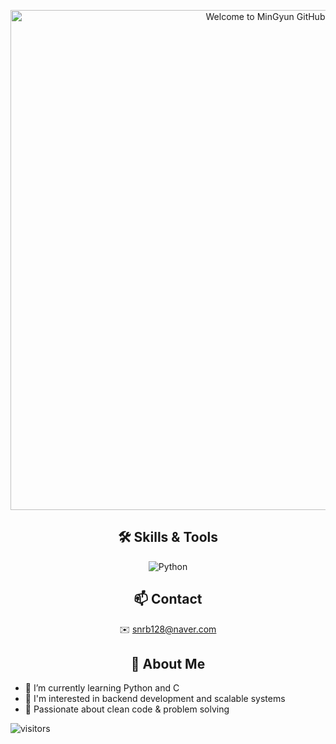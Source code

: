 <p align="center">
  <img
    src="https://raw.githubusercontent.com/MinGyun-Kim/MinGyun-Kim/main/assets/merged_banner_stars.gif"
    alt="Welcome to MinGyun GitHub"
    width="800"
  />
</p>

<div align="center">
  
## 🛠️ Skills & Tools


  ![Python](https://img.shields.io/badge/Python-3776AB?style=flat&logo=python&logoColor=white)


</div>

<div align="center">
  
## 📫 Contact

✉️ [snrb128@naver.com](mailto:snrb128@naver.com)

</div>

<div align="center">
  
## 👋 About Me

</div>

- 🌱 I’m currently learning Python and C
- 💼 I'm interested in backend development and scalable systems
- 🧠 Passionate about clean code & problem solving

![visitors](https://komarev.com/ghpvc/?username=snrb128&label=Profile%20views&color=0e75b6&style=flat)
